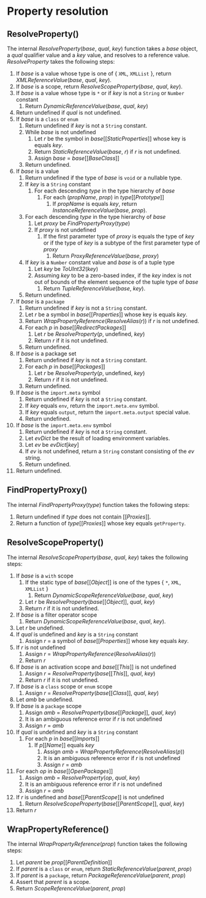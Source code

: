 # Property resolution

## ResolveProperty()

The internal *ResolveProperty*(*base*, *qual*, *key*) function takes a *base* object, a *qual* qualifier value and a *key* value, and resolves to a reference value. *ResolveProperty* takes the following steps:

1. If *base* is a value whose type is one of \{ `XML`, `XMLList` \}, return *XMLReferenceValue*(*base*, *qual*, *key*).
2. If *base* is a scope, return *ResolveScopeProperty*(*base*, *qual*, *key*).
3. If *base* is a value whose type is `*` or if *key* is not a `String` or `Number` constant
    1. Return *DynamicReferenceValue*(*base*, *qual*, *key*)
4. Return undefined if *qual* is not undefined.
5. If *base* is a `class` or `enum`
    1. Return undefined if *key* is not a `String` constant.
    2. While *base* is not undefined
        1. Let *r* be the symbol in *base*\[\[*StaticProperties*\]\] whose key is equals *key*.
        2. Return *StaticReferenceValue*(*base*, *r*) if *r* is not undefined.
        3. Assign *base* = *base*\[\[*BaseClass*\]\]
    3. Return undefined.
6. If *base* is a value
    1. Return undefined if the type of *base* is `void` or a nullable type.
    2. If *key* is a `String` constant
        1. For each descending *type* in the type hierarchy of *base*
            1. For each (*propName*, *prop*) in *type*\[\[*Prototype*\]\]
                1. If *propName* is equals *key*, return *InstanceReferenceValue*(*base*, *prop*).
    3. For each descending *type* in the type hierarchy of *base*
        1. Let *proxy* be *FindPropertyProxy*(*type*)
        2. If *proxy* is not undefined
            1. If the first parameter type of *proxy* is equals the type of *key* or if the type of *key* is a subtype of the first parameter type of *proxy*
                1. Return *ProxyReferenceValue*(*base*, *proxy*)
    4. If *key* is a `Number` constant value and *base* is of a tuple type
        1. Let *key* be *ToUInt32*(*key*)
        2. Assuming *key* to be a zero-based index, if the *key* index is not out of bounds of the element sequence of the tuple type of *base*
            1. Return *TupleReferenceValue*(*base*, *key*).
    5. Return undefined.
7. If *base* is a `package`
    1. Return undefined if *key* is not a `String` constant.
    2. Let *r* be a symbol in *base*\[\[*Properties*\]\] whose key is equals *key*.
    3. Return *WrapPropertyReference*(*ResolveAlias*(*r*)) if *r* is not undefined.
    4. For each *p* in *base*\[\[*RedirectPackages*\]\]
        1. Let *r* be *ResolveProperty*(*p*, undefined, *key*)
        2. Return *r* if it is not undefined.
    5. Return undefined.
8. If *base* is a package set
    1. Return undefined if *key* is not a `String` constant.
    2. For each *p* in *base*\[\[*Packages*\]\]
        1. Let *r* be *ResolveProperty*(*p*, undefined, *key*)
        2. Return *r* if it is not undefined.
    3. Return undefined.
9. If *base* is the `import.meta` symbol
    1. Return undefined if *key* is not a `String` constant.
    2. If *key* equals `env`, return the `import.meta.env` symbol.
    3. If *key* equals `output`, return the `import.meta.output` special value.
    4. Return undefined.
10. If *base* is the `import.meta.env` symbol
    1. Return undefined if *key* is not a `String` constant.
    2. Let *evDict* be the result of loading environment variables.
    3. Let *ev* be *evDict*\[*key*\]
    4. If *ev* is not undefined, return a `String` constant consisting of the *ev* string.
    5. Return undefined.
11. Return undefined.

## FindPropertyProxy()

The internal *FindPropertyProxy*(*type*) function takes the following steps:

1. Return undefined if *type* does not contain \[\[*Proxies*\]\].
2. Return a function of *type*\[\[*Proxies*\]\] whose key equals `getProperty`.

## ResolveScopeProperty()

The internal *ResolveScopeProperty*(*base*, *qual*, *key*) takes the following steps:

1. If *base* is a `with` scope
    1. If the static type of *base*\[\[*Object*\]\] is one of the types \{ `*`, `XML`, `XMLList` \}
        1. Return *DynamicScopeReferenceValue*(*base*, *qual*, *key*)
    2. Let *r* be *ResolveProperty*(*base*\[\[*Object*\]\], *qual*, *key*)
    3. Return *r* if it is not undefined.
2. If *base* is a filter operator scope
    1. Return *DynamicScopeReferenceValue*(*base*, *qual*, *key*).
3. Let *r* be undefined.
4. If *qual* is undefined and *key* is a `String` constant
    1. Assign *r* = a symbol of *base*\[\[*Properties*\]\] whose key equals *key*.
5. If *r* is not undefined
    1. Assign *r* = *WrapPropertyReference*(*ResolveAlias*(*r*))
    2. Return *r*
6. If *base* is an activation scope and *base*\[\[*This*\]\] is not undefined
    1. Assign *r* = *ResolveProperty*(*base*\[\[*This*\]\], *qual*, *key*)
    2. Return *r* if it is not undefined.
7. If *base* is a `class` scope or `enum` scope
    1. Assign *r* = *ResolveProperty*(*base*\[\[*Class*\]\], *qual*, *key*)
8. Let *amb* be undefined.
9. If *base* is a `package` scope
    1. Assign *amb* = *ResolveProperty*(*base*\[\[*Package*\]\], *qual*, *key*)
    2. It is an ambiguous reference error if *r* is not undefined
    3. Assign *r* = *amb*
10. If *qual* is undefined and *key* is a `String` constant
    1. For each *p* in *base*\[\[*Imports*\]\]
        1. If *p*\[\[*Name*\]\] equals *key*
            1. Assign *amb* = *WrapPropertyReference*(*ResolveAlias*(*p*))
            2. It is an ambiguous reference error if *r* is not undefined
            3. Assign *r* = *amb*
11. For each *op* in *base*\[\[*OpenPackages*\]\]
    1. Assign *amb* = *ResolveProperty*(*op*, *qual*, *key*)
    2. It is an ambiguous reference error if *r* is not undefined
    3. Assign *r* = *amb*
12. If *r* is undefined and *base*\[\[*ParentScope*\]\] is not undefined
    1. Return *ResolveScopeProperty*(*base*\[\[*ParentScope*\]\], *qual*, *key*)
13. Return *r*

## WrapPropertyReference()

The internal *WrapPropertyReference*(*prop*) function takes the following steps:

1. Let *parent* be *prop*\[\[*ParentDefinition*\]\]
2. If *parent* is a `class` or `enum`, return *StaticReferenceValue*(*parent*, *prop*)
3. If *parent* is a `package`, return *PackageReferenceValue*(*parent*, *prop*)
4. Assert that *parent* is a scope.
5. Return *ScopeReferenceValue*(*parent*, *prop*)

[*ResolveAlias*]: aliases.md#resolvealias